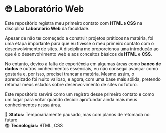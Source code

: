 # 🌐 Laboratório Web  

Este repositório registra meu primeiro contato com **HTML e CSS** na disciplina **Laboratório Web** da faculdade.  

Apesar de não ter começado a construir projetos práticos na matéria, foi uma etapa importante para que eu tivesse o meu primeiro contato com o desenvolvimento de sites. A disciplina me proporcionou uma introdução ao que é o desenvolvimento web e aos conceitos básicos de **HTML** e **CSS**.  

No entanto, devido à falta de experiência em algumas áreas como **banco de dados** e outros conhecimentos essenciais, eu não consegui avançar como gostaria e, por isso, precisei trancar a matéria. Mesmo assim, o aprendizado foi muito valioso, e agora, com uma base mais sólida, pretendo retomar meus estudos sobre desenvolvimento de sites no futuro.  

Este repositório servirá como um registro desse primeiro contato e como um lugar para voltar quando decidir aprofundar ainda mais meus conhecimentos nessa área.  

📌 **Status:** Temporariamente pausado, mas com planos de retomada no futuro  
📚 **Tecnologias:** HTML, CSS  
